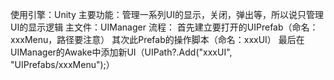 使用引擎：Unity
主要功能：管理一系列UI的显示，关闭，弹出等，所以说只管理UI的显示逻辑
主文件：UIManager
流程：
首先建立要打开的UIPrefab（命名：xxxMenu，路径要注意）
其次此Prefab的操作脚本（命名：xxxUI）
最后在UIManager的Awake中添加新UI（UIPath?.Add("xxxUI", "UIPrefabs/xxxMenu");）